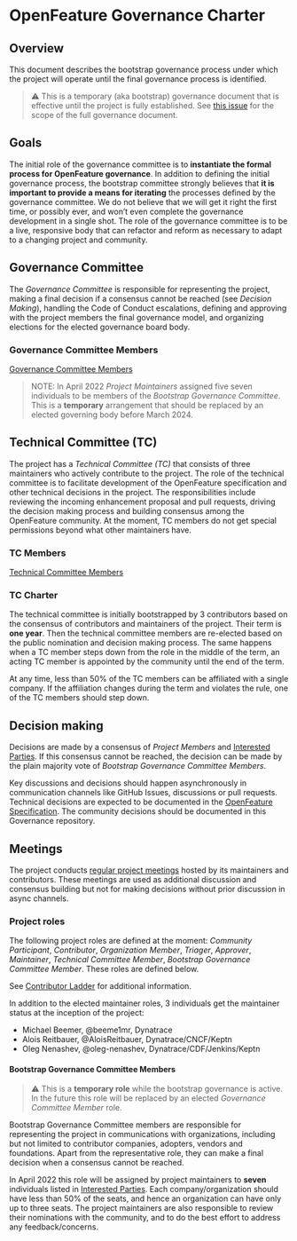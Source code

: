 # OpenFeature Governance Charter

## Overview

This document describes the bootstrap governance process under which the project will operate
until the final governance process is identified.

> :warning: This is a temporary (aka bootstrap) governance document that
> is effective until the project is fully established.
> See [this issue](https://github.com/open-feature/governance/issues/11) for the scope of the full governance document.

## Goals

The initial role of the governance committee is to **instantiate the formal
process for OpenFeature governance**. In addition to defining the initial
governance process, the bootstrap committee strongly believes that **it is
important to provide a means for iterating** the processes defined by the
governance committee. We do not believe that we will get it right the first
time, or possibly ever, and won’t even complete the governance development in a
single shot. The role of the governance committee is to be a live, responsive
body that can refactor and reform as necessary to adapt to a changing project
and community.

## Governance Committee

The _Governance Committee_ is responsible for
representing the project,
making a final decision if a consensus cannot be reached (see _Decision Making_),
handling the Code of Conduct escalations,
defining and approving with the project members the final governance model,
and organizing elections for the elected governance board body.

### Governance Committee Members
[Governance Committee Members](https://github.com/open-feature/community/blob/main/community-members.md#governance-board)

> NOTE:
> In April 2022 _Project Maintainers_ assigned five seven individuals to be members of the _Bootstrap Governance Committee_.
> This is a **temporary** arrangement that should be replaced by an elected governing body before March 2024.

## Technical Committee (TC)

The project has a _Technical Committee (TC)_
that consists of three maintainers who actively contribute to the project.
The role of the technical committee is to facilitate development of the
OpenFeature specification and other technical decisions in the project.
The responsibilities include reviewing the incoming enhancement proposal and pull requests,
driving the decision making process
and building consensus among the OpenFeature community.
At the moment, TC members do not get special permissions beyond what other maintainers have.

### TC Members
[Technical Committee Members](./community-members.md#technical-committee)


### TC Charter

The technical committee is initially bootstrapped by 3 
contributors based on the consensus of contributors and maintainers of the project.
Their term is **one year**. 
Then the technical committee members are re-elected based on the public nomination and decision making process.
The same happens when a TC member steps down from the role in the middle of the term,
an acting TC member is appointed by the community until the end of the term.

At any time, less than 50% of the TC members can be affiliated with a single company.
If the affiliation changes during the term and violates the rule,
one of the TC members should step down.

## Decision making

Decisions are made by a consensus of _Project Members_ and [Interested Parties](./interested-parties.md).
If this consensus cannot be reached,
the decision can be made by the plain majority vote of _Bootstrap Governance Committee Members_.

<!-- TODO: List founding members or delegate the decision to CDF TAG App Delivery or another entity -->

Key discussions and decisions should happen asynchronously in communication channels like GitHub Issues, discussions or pull requests.
Technical decisions are expected to be documented in the
[OpenFeature Specification](https://github.com/open-feature/spec).
The community decisions should be documented in this Governance repository.

## Meetings

The project conducts [regular project meetings](https://github.com/open-feature/community#meetings-and-events)
hosted by its maintainers and contributors.
These meetings are used as additional discussion and consensus building
but not for making decisions without prior discussion in async channels.

### Project roles

The following project roles are defined at the moment:
_Community Participant_,
_Contributor_,
_Organization Member_,
_Triager_,
_Approver_,
_Maintainer_,
_Technical Committee Member_,
_Bootstrap Governance Committee Member_.
These roles are defined below.

See [Contributor Ladder](./CONTRIBUTOR_LADDER.md) for additional information.

In addition to the elected maintainer roles,
3 individuals get the maintainer status at the inception of the project:

- Michael Beemer, @beeme1mr, Dynatrace
- Alois Reitbauer, @AloisReitbauer, Dynatrace/CNCF/Keptn
- Oleg Nenashev, @oleg-nenashev, Dynatrace/CDF/Jenkins/Keptn

#### Bootstrap Governance Committee Members

> :warning: This is a **temporary role** while the bootstrap governance is active.
> In the future this role will be replaced by an elected _Governance Committee Member_ role.

Bootstrap Governance Committee members are responsible for representing the project in communications with organizations,
including but not limited to contributor companies, adopters, vendors and foundations.
Apart from the representative role,
they can make a final decision when a consensus cannot be reached.

In April 2022 this role will be assigned by project maintainers to **seven** individuals listed in [Interested Parties](./interested-parties.md).
Each company/organization should have less than 50% of the seats,
and hence an organization can have only up to three seats.
The project maintainers are also responsible to review their nominations with the community,
and to do the best effort to address any feedback/concerns.
